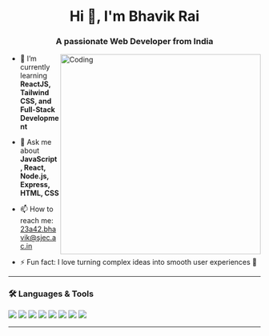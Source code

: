 <h1 align="center">Hi 👋, I'm Bhavik Rai</h1>
<h3 align="center">A passionate Web Developer from India</h3>

<img align="right" alt="Coding" width="400" src="https://cdn.dribbble.com/users/1162077/screenshots/3848914/programmer.gif" />

- 🌱 I’m currently learning **ReactJS, Tailwind CSS, and Full-Stack Development**

- 💬 Ask me about **JavaScript, React, Node.js, Express, HTML, CSS**

- 📫 How to reach me: 23a42.bhavik@sjec.ac.in

- ⚡ Fun fact: I love turning complex ideas into smooth user experiences 🚀

---

### 🛠️ Languages & Tools

<p align="left"> 
  <a href="https://developer.mozilla.org/en-US/docs/Web/HTML" target="_blank"><img src="https://img.icons8.com/color/48/000000/html-5--v1.png"/></a> 
  <a href="https://developer.mozilla.org/en-US/docs/Web/CSS" target="_blank"><img src="https://img.icons8.com/color/48/000000/css3.png"/></a> 
  <a href="https://developer.mozilla.org/en-US/docs/Web/JavaScript" target="_blank"><img src="https://img.icons8.com/color/48/000000/javascript--v1.png"/></a> 
  <a href="https://reactjs.org/" target="_blank"><img src="https://img.icons8.com/color/48/000000/react-native.png"/></a> 
  <a href="https://nodejs.org/" target="_blank"><img src="https://img.icons8.com/color/48/000000/nodejs.png"/></a>
  <a href="https://git-scm.com/" target="_blank"><img src="https://img.icons8.com/color/48/000000/git.png"/></a>
  <a href="https://www.mongodb.com/" target="_blank"><img src="https://img.icons8.com/color/48/000000/mongodb.png"/></a>
  <a href="https://tailwindcss.com/" target="_blank"><img src="https://img.icons8.com/color/48/000000/tailwindcss.png"/></a>
</p>

---



<!---
Bhavik9696/Bhavik9696 is a ✨ special ✨ repository because its `README.md` (this file) appears on your GitHub profile.
You can click the Preview link to take a look at your changes.
--->
